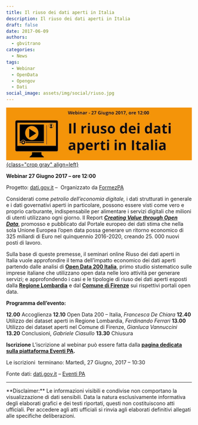 ```yaml
---
title: Il riuso dei dati aperti in Italia
description: Il riuso dei dati aperti in Italia
draft: false
date: 2017-06-09
authors:
  - gbvitrano
categories:
  - News
tags:
  - Webinar
  - OpenData
  - Opengov
  - Dati
social_image: assets/img/social/riuso.jpg  
--- 
```

<style>
.md-typeset code { background-color: #fff0;}  
.md-typeset pre>code { background-color: #fff0;}  
</style>
[![riuso](riuso.webp "Il riuso dei dati aperti in Italia" ){class="crop gray" align=left}](index.md)

**Webinar 27 Giugno 2017 – ore 12:00**

Progetto: [dati.gov.it](http://focus.formez.it/node/15686) –  Organizzato da [FormezPA](http://www.formez.it/)

Considerati come _petrolio dell’economia digitale,_ i dati strutturati in generale e i dati governativi aperti in particolare, possono essere visti come vero e proprio carburante, indispensabile per alimentare i servizi digitali che milioni di utenti utilizzano ogni giorno. Il Report _**[Creating Value through Open Data](https://www.europeandataportal.eu/it/highlights/creating-value-through-open-data)**_, promosso e pubblicato dal Portale europeo dei dati stima che nella sola Unione Europea <!-- more -->l’open data possa generare un ritorno economico di 325 miliardi di Euro nel quinquennio 2016-2020, creando 25. 000 nuovi posti di lavoro.

Sulla base di queste premesse, il seminari online Riuso dei dati aperti in Italia vuole approfondire il tema dell’impatto economico dei dati aperti partendo dalle analisi di **[Open Data 200 Italia](http://www.opendata500.com/it/)**, primo studio sistematico sulle imprese italiane che utilizzano open data nelle loro attività per generare servizi; e approfondendo i casi e le tipologie di riuso dei dati aperti esposti dalla **[Regione Lombardia](https://dati.lombardia.it/)** e dal **[Comune di Firenze](http://opendata.comune.fi.it/)** sui rispettivi portali open data.

**Programma dell’evento:**

**12.00** Accoglienza
**12.10** Open Data 200 – Italia, _Francesca De Chiara_
**12.40** Utilizzo dei dataset aperti in Regione Lombardia, _Ferdinando Ferrari_
**13.00** Utilizzo dei dataset aperti nel Comune di Firenze, _Gianluca Vannuccini_
**13.20** Conclusioni, _Gabriele Ciasullo_
**13.30** Chiusura

**Iscrizione**
L’iscrizione al webinar può essere fatta dalla **[pagina dedicata sulla piattaforma Eventi PA](http://eventipa.formez.it/node/103378).**

Le iscrizioni  terminano: Martedì, 27 Giugno, 2017 – 10:30

Fonte dati: [dati.gov.it](http://www.dati.gov.it/content/webinar-riuso-dei-dati-aperti-italia) – [Eventi PA](http://eventipa.formez.it/node/103378)

<hr>
**Disclaimer:** Le informazioni visibili e condivise non comportano la visualizzazione di dati sensibili. Data la natura esclusivamente informativa degli elaborati grafici e dei testi riportati, questi non costituiscono atti ufficiali. Per accedere agli atti ufficiali si rinvia agli elaborati definitivi allegati alle specifiche deliberazioni.